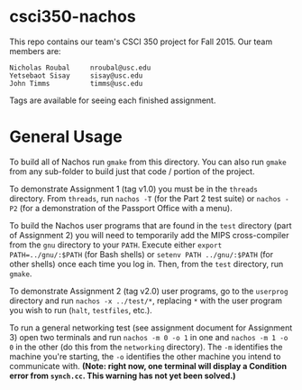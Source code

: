 # csci350-nachos

This repo contains our team's CSCI 350 project for Fall 2015. Our team members are:

    Nicholas Roubal     nroubal@usc.edu
    Yetsebaot Sisay     sisay@usc.edu
    John Timms          timms@usc.edu

Tags are available for seeing each finished assignment.

# General Usage

To build all of Nachos run `gmake` from this directory. You can also run `gmake` from any sub-folder to build just that code / portion of the project.

To demonstrate Assignment 1 (tag v1.0) you must be in the `threads` directory. From `threads`, run `nachos -T` (for the Part 2 test suite) or `nachos -P2` (for a demonstration of the Passport Office with a menu).

To build the Nachos user programs that are found in the `test` directory (part of Assignment 2) you will need to temporarily add the MIPS cross-compiler from the `gnu` directory to your `PATH`. Execute either `export PATH=../gnu/:$PATH` (for Bash shells) or `setenv PATH ../gnu/:$PATH` (for other shells) once each time you log in. Then, from the `test` directory, run `gmake`.

To demonstrate Assignment 2 (tag v2.0) user programs, go to the `userprog` directory and run `nachos -x ../test/*`, replacing `*` with the user program you wish to run (`halt`, `testfiles`, etc.).

To run a general networking test (see assignment document for Assignment 3) open two terminals and run `nachos -m 0 -o 1` in one and `nachos -m 1 -o 0` in the other (do this from the `networking` directory). The `-m` identifies the machine you're starting, the `-o` identifies the other machine you intend to communicate with. **(Note: right now, one terminal will display a Condition error from `synch.cc`. This warning has not yet been solved.)**
